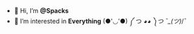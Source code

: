 - 👋 Hi, I’m **@Spacks**
- 👀 I’m interested in **Everything**
(●'◡'●) ༼ つ ◕_◕ ༽つ ¯\_(ツ)_/¯

<!---
5packs/5packs is a ✨ special ✨ repository because its `README.md` (this file) appears on your GitHub profile.
You can click the Preview link to take a look at your changes.
--->
